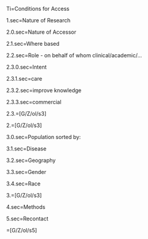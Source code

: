 Ti=Conditions for Access

1.sec=Nature of Research

2.0.sec=Nature of Accessor

2.1.sec=Where based

2.2.sec=Role - on behalf of whom clinical/academic/...

2.3.0.sec=Intent

2.3.1.sec=care

2.3.2.sec=improve knowledge

2.3.3.sec=commercial

2.3.=[G/Z/ol/s3]

2.=[G/Z/ol/s3]

3.0.sec=Population sorted by:

3.1.sec=Disease

3.2.sec=Geography

3.3.sec=Gender

3.4.sec=Race

3.=[G/Z/ol/s3]

4.sec=Methods

5.sec=Recontact

=[G/Z/ol/s5]